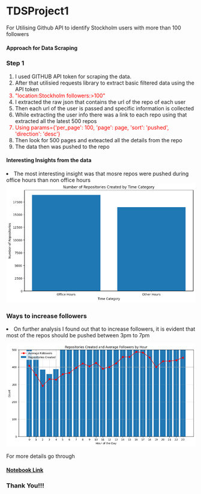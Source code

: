 # TDSProject1
For Utilising Github API to identify Stockholm users with more than 100 followers
#### Approach for Data Scraping
### Step 1
<ol>
<li>I used GITHUB API token for scraping the data.</li>
<li>After that utilisied requests library to extract basic filtered data using the API token</li>
<li style="color:red">"location:Stockholm followers:>100"</li>
<li>I extracted the raw json that contains the url of the repo of each user</li>
<li>Then each url of the user is passed and specific information is collected</li>
<li>While extracting the user info there  was a link to each repo using that extracted all the latest 500 repos</li>
<li style="color:red">Using params={'per_page': 100, 'page': page, 'sort': 'pushed', 'direction': 'desc'}</li>
<li> Then look for 500 pages and exteacted all the details from the repo</li>
<li> The data then was pushed to the repo</li>
</ol>

#### Interesting Insights from the data
<li> The most interesting insight was that mosre repos were pushed during office hours than non office hours</li>
<img src=OfficeHours.png></img>

### Ways to increase followers

<li> On further analysis I found out that to increase followers, it is evident that most of the repos should be pushed between 3pm to 7pm</li>

<img src=Timeday.png></img>

<div>For more details go through <a href=https://github.com/gyanesh-iitmiimb/TDSProject1/blob/main/TDS_assignment.ipynb><h4>Notebook Link</h4></a></div>

<h3>Thank You!!!</h3>

